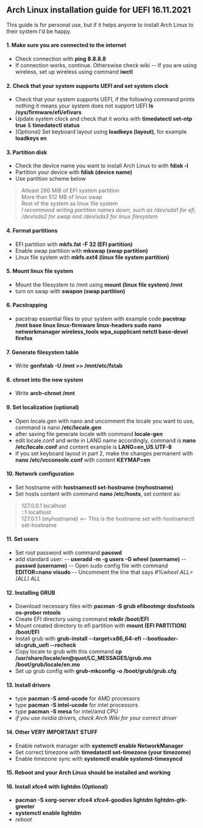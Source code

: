 ## Arch Linux installation guide for UEFI 16.11.2021

This guide is for personal use, but if it helps anyone to install Arch Linux to their system I'd be happy.

#### 1. Make sure you are connected to the internet
- Check connection with **ping 8.8.8.8**
- If connection works, continue. Otherswise check wiki
-- If you are using wireless, set up wireless using command **iwctl**

#### 2. Check that your system supports UEFI and set system clock
- Check that your system supports UEFI, if the following command prints nothing it means your system does not support UEFI **ls /sys/firmware/efi/efivars**
- Update system clock and check that it works with **timedatectl set-ntp true** & **timedatectl status**
- *(Optional)* Set keyboard layout using **loadkeys (layout)**, for example **loadkeys en**

#### 3. Partition disk
- Check the device name you want to install Arch Linux to with **fdisk -l**
- Partition your device with **fdisk (device name)**
- Use partition scheme below  
> Atleast 260 MiB of EFI system partition  
> More than 512 MB of linux swap  
>Rest of the system as linux file system  
>*I recommend writing partition names down, such as /dev/sda1 for efi, /dev/sda2 for swap and /dev/sda3 for linux filesystem*

#### 4. Format partitions
- EFI partition with **mkfs.fat -F 32 (EFI partition)**
- Enable swap partition with **mkswap (swap partition)**
- Linux file system with **mkfs.ext4 (linux file system partition)**

#### 5. Mount linux file system
- Mount the filesystem to /mnt using **mount (linux file system) /mnt**
- turn on swap with **swapon (swap partition)**

#### 6. Pacstrapping
- pacstrap essential files to your system with example code **pacstrap /mnt base linux linux-firmware linux-headers sudo nano networkmanager wireless_tools wpa_supplicant netctl base-devel firefox**

#### 7. Generate filesystem table
- Write **genfstab -U /mnt >> /mnt/etc/fstab**

#### 8. chroot into the new system
- Write **arch-chroot /mnt**

#### 9. Set localization (optional)
- Open locale.gen with nano and uncomment the locale you want to use, command is nano **/etc/locale.gen**
- after saving file generate locale with command **locale-gen**
- edit locale.conf and write in LANG name accordingly, command is **nano /etc/locale.conf** and content example is **LANG=en_US.UTF-8**
- if you set keyboard layout in part 2, make the changes permanent with **nano /etc/vcconsole.conf** with content **KEYMAP=en**

#### 10. Network configuration
- Set hostname with **hostnamectl set-hostname (myhostname)**
- Set hosts content with command **nano /etc/hosts**, set content as:
> 127.0.0.1		localhost  
> ::1				localhost  
> 127.0.1.1	(myhostname) <-- This is the hostname set with hostnamectl set-hostname

#### 11. Set users
- Set root password with command **passwd**
- add standard user:
-- **useradd -m -g users -G wheel (username)**
-- **passwd (username)**
-- Open sudo config file with command **EDITOR=nano visudo**
-- Uncomment the line that says *#%wheel ALL=(ALL) ALL*

#### 12. Installing GRUB
- Download necessary files with **pacman -S grub efibootmgr dosfstools os-prober mtools**
- Create EFI directory using command **mkdir /boot/EFI**
- Mount created directory to efi partition with **mount (EFI PARTITION) /boot/EFI**
- Install grub with **grub-install --target=x86_64-efi --bootloader-id=grub_uefi --recheck**
- Copy locale to grub with this command **cp /usr/share/locale/en\@quot/LC_MESSAGES/grub.mo /boot/grub/locale/en.mo**
- Set up grub config with **grub-mkconfig -o /boot/grub/grub.cfg**

#### 13. Install drivers
- type **pacman -S amd-ucode** for AMD processors
- type **pacman -S intel-ucode** for intel processors
- type **pacman -S mesa** for intel/amd CPU
- *if you use nvidia drivers, check Arch Wiki for your correct driver*

#### 14. Other VERY IMPORTANT STUFF
- Enable network manager with **systemctl enable NetworkManager**
- Set correct timezone with **timedatectl set-timezone (your timezome)**
- Enable timezone sync with **systemctl enable systemd-timesyncd**

#### 15. Reboot and your Arch Linux should be installed and working

#### 16. Install xfce4 with lightdm (Optional)
- **pacman -S xorg-server xfce4 xfce4-goodies lightdm lightdm-gtk-greeter**
- **systemctl enable lightdm**
- *reboot*
